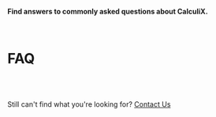 **Find answers to commonly asked questions about CalculiX.**

<br>

# FAQ


<br>
<br>

Still can't find what you're looking for? [Contact Us](mailto:support@inductiva.ai)
